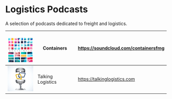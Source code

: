 # Logistics Podcasts

A selection of podcasts dedicated to freight and logistics.

| ![Containers](containers.png) | Containers | https://soundcloud.com/containersfmg |
| --- | --- | --- |
| ![Talking Logistics](talking-logistics.png) | Talking Logistics | https://talkinglogistics.com |